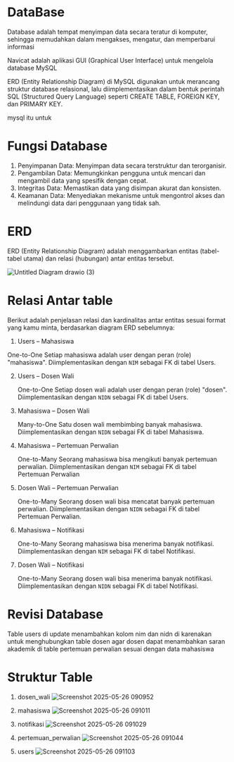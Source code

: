 # DataBase
Database adalah tempat menyimpan data secara teratur di komputer, sehingga memudahkan dalam mengakses, mengatur, dan memperbarui informasi

Navicat adalah aplikasi GUI (Graphical User Interface) untuk mengelola database MySQL

ERD (Entity Relationship Diagram) di MySQL digunakan untuk merancang struktur database relasional, lalu diimplementasikan dalam bentuk perintah SQL (Structured Query Language) seperti CREATE TABLE, FOREIGN KEY, dan PRIMARY KEY.

mysql itu untuk

# Fungsi Database
1. Penyimpanan Data: Menyimpan data secara terstruktur dan terorganisir.
2. Pengambilan Data: Memungkinkan pengguna untuk mencari dan mengambil data yang spesifik dengan cepat.
3. Integritas Data: Memastikan data yang disimpan akurat dan konsisten.
4. Keamanan Data: Menyediakan mekanisme untuk mengontrol akses dan melindungi data dari penggunaan yang tidak sah.

# ERD
ERD (Entity Relationship Diagram) adalah menggambarkan entitas (tabel-tabel utama) dan relasi (hubungan) antar entitas tersebut.

![Untitled Diagram drawio (3)](https://github.com/user-attachments/assets/0a1cbbd6-e25d-4bb1-be31-d061ce8a0d9d)

# Relasi Antar table
Berikut adalah penjelasan relasi dan kardinalitas antar entitas sesuai format yang kamu minta, berdasarkan diagram ERD sebelumnya:


1. Users – Mahasiswa

  One-to-One
    Setiap mahasiswa adalah user dengan peran (role) "mahasiswa". 
    Diimplementasikan dengan `NIM` sebagai FK di tabel Users.

2. Users – Dosen Wali

   One-to-One
    Setiap dosen wali adalah user dengan peran (role) "dosen".
    Diimplementasikan dengan `NIDN` sebagai FK di tabel Users.

3. Mahasiswa – Dosen Wali

   Many-to-One
    Satu dosen wali membimbing banyak mahasiswa.
    Diimplementasikan dengan `NIDN` sebagai FK di tabel Mahasiswa.

4. Mahasiswa – Pertemuan Perwalian

   One-to-Many
    Seorang mahasiswa bisa mengikuti banyak pertemuan perwalian.
    Diimplementasikan dengan `NIM` sebagai FK di tabel Pertemuan Perwalian


5. Dosen Wali – Pertemuan Perwalian

   One-to-Many
    Seorang dosen wali bisa mencatat banyak pertemuan perwalian.
    Diimplementasikan dengan `NIDN` sebagai FK di tabel Pertemuan Perwalian.

6. Mahasiswa – Notifikasi

   One-to-Many
    Seorang mahasiswa bisa menerima banyak notifikasi.
    Diimplementasikan dengan `NIM` sebagai FK di tabel Notifikasi.

7. Dosen Wali – Notifikasi

   One-to-Many
    Seorang dosen wali bisa menerima banyak notifikasi.
    Diimplementasikan dengan `NIDN` sebagai FK di tabel Notifikasi.


# Revisi Database
Table users di update menambahkan kolom nim dan nidn di karenakan untuk menghubungkan table dosen agar dosen dapat menambahkan saran akademik di table pertemuan perwalian sesuai dengan data mahasiswa

# Struktur Table
1. dosen_wali
![Screenshot 2025-05-26 090952](https://github.com/user-attachments/assets/32fbec7d-7677-41dc-b748-4fab339dc332)

2. mahasiswa
   ![Screenshot 2025-05-26 091011](https://github.com/user-attachments/assets/20425a93-46cd-48fc-b635-bb4b7e7294f5)

3. notifikasi
   ![Screenshot 2025-05-26 091029](https://github.com/user-attachments/assets/629fffd1-a8e7-43a6-9385-103a16b9c552)

4. pertemuan_perwalian
   ![Screenshot 2025-05-26 091044](https://github.com/user-attachments/assets/4e680fe5-32fe-4d0f-a4b2-9fd3da73fded)

5. users
   ![Screenshot 2025-05-26 091103](https://github.com/user-attachments/assets/233cab28-6b02-463a-8830-b11f9c039d90)


